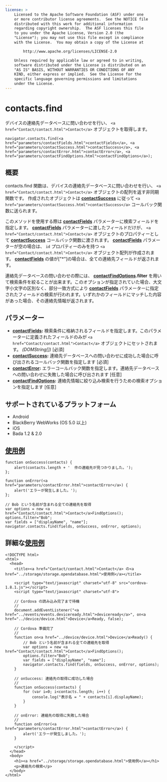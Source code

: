 ```yaml
---
license: >
    Licensed to the Apache Software Foundation (ASF) under one
    or more contributor license agreements.  See the NOTICE file
    distributed with this work for additional information
    regarding copyright ownership.  The ASF licenses this file
    to you under the Apache License, Version 2.0 (the
    "License"); you may not use this file except in compliance
    with the License.  You may obtain a copy of the License at

        http://www.apache.org/licenses/LICENSE-2.0

    Unless required by applicable law or agreed to in writing,
    software distributed under the License is distributed on an
    "AS IS" BASIS, WITHOUT WARRANTIES OR CONDITIONS OF ANY
    KIND, either express or implied.  See the License for the
    specific language governing permissions and limitations
    under the License.
---
```


contacts.find
=============

デバイスの連絡先データベースに問い合わせを行い、 `<a href="Contact/contact.html">Contact</a>` オブジェクトを取得します。

    navigator.contacts.find(<a href="parameters/contactFields.html">contactFields</a>, <a href="parameters/contactSuccess.html">contactSuccess</a>, <a href="parameters/contactError.html">contactError</a>, <a href="parameters/contactFindOptions.html">contactFindOptions</a>);

概要
-----------

contacts.find 関数は、デバイスの連絡先データベースに問い合わせを行い、 `<a href="Contact/contact.html">Contact</a>` オブジェクトの配列を返す非同期関数です。 作成されたオブジェクトは __<a href="parameters/contactSuccess.html">contactSuccess</a>__ に従って `<a href="parameters/contactSuccess.html">contactSuccess</a>` コールバック関数に送られます。

このメソッドを使用する際は __<a href="parameters/contactFields.html">contactFields</a>__ パラメーターに検索フィールドを指定します。 __<a href="parameters/contactFields.html">contactFields</a>__ パラメーターに渡したフィールドだけが、 `<a href="Contact/contact.html">Contact</a>` オブジェクトのプロパティーとして __<a href="parameters/contactSuccess.html">contactSuccess</a>__ コールバック関数に渡されます。 __<a href="parameters/contactFields.html">contactFields</a>__ パラメーターが空の場合は、 `id` プロパティーのみを持つ `<a href="Contact/contact.html">Contact</a>` オブジェクト配列が作成されます。 __<a href="parameters/contactFields.html">contactFields</a>__ の値が["*"]の場合は、全ての連絡先フィールドが返されます。

連絡先データベースの問い合わせの際には、 __<a href="parameters/contactFindOptions.html">contactFindOptions</a>.filter__ を用いて検索条件を絞ることが出来ます。このオプションが指定されていた場合、大文字小文字の区別なく、部分一致方式により __<a href="parameters/contactFields.html">contactFields</a>__ パラメーターに指定されたフィールドの検索が行われます。いずれかのフィールドにマッチした内容があった場合、その連絡先情報が返されます。

パラメーター
----------

- __<a href="parameters/contactFields.html">contactFields</a>:__ 検索条件に格納されるフィールドを指定します。このパラメーターに定義されたフィールドのみが `<a href="Contact/contact.html">Contact</a>` オブジェクトにセットされます。 _(DOMString[])_ [必須]
- __<a href="parameters/contactSuccess.html">contactSuccess</a>:__ 連絡先データベースへの問い合わせに成功した場合に呼び出されるコールバック関数を指定します [必須]
- __<a href="parameters/contactError.html">contactError</a>:__ エラーコールバック関数を指定します。連絡先データベースへの問い合わせに失敗した場合に呼び出されます [任意]
- __<a href="parameters/contactFindOptions.html">contactFindOptions</a>:__ 連絡先情報に絞り込み検索を行うための検索オプションを指定します [任意]

サポートされているプラットフォーム
-------------------

- Android
- BlackBerry WebWorks (OS 5.0 以上)
- iOS
- Bada 1.2 & 2.0

<a href="../storage/storage.opendatabase.html">使用例</a>
-------------

    function onSuccess(contacts) {
        alert(contacts.length + '  件の連絡先が見つかりました。');
    };

    function onError(<a href="parameters/contactError.html">contactError</a>) {
        alert('エラーが発生しました。');
    };

    // Bob という名前が含まれる全ての連絡先を取得
    var options = new <a href="Contact/contact.html">Contact</a>FindOptions();
    options.filter="Bob";
    var fields = ["displayName", "name"];
    navigator.contacts.find(fields, onSuccess, onError, options);

詳細な<a href="../storage/storage.opendatabase.html">使用例</a>
------------

    <!DOCTYPE html>
    <html>
      <head>
        <title><a href="Contact/contact.html">Contact</a> の<a href="../storage/storage.opendatabase.html">使用例</a></title>

        <script type="text/javascript" charset="utf-8" src="cordova-1.8.1.js"></script>
        <script type="text/javascript" charset="utf-8">

        // Cordova の読み込み完了まで待機
        //
        document.addEventListener("<a href="../events/events.deviceready.html">deviceready</a>", on<a href="../device/device.html">Device</a>Ready, false);

        // Cordova 準備完了
        //
        function on<a href="../device/device.html">Device</a>Ready() {
            // Bob という名前が含まれる全ての連絡先を取得
            var options = new <a href="Contact/contact.html">Contact</a>FindOptions();
            options.filter="Bob";
            var fields = ["displayName", "name"];
            navigator.contacts.find(fields, onSuccess, onError, options);
        }

        // onSuccess: 連絡先の取得に成功した場合
        //
        function onSuccess(contacts) {
            for (var i=0; i<contacts.length; i++) {
                console.log("表示名 = " + contacts[i].displayName);
            }
        }

        // onError: 連絡先の取得に失敗した場合
        //
        function onError(<a href="parameters/contactError.html">contactError</a>) {
            alert('エラーが発生しました。');
        }

        </script>
      </head>
      <body>
        <h1><a href="../storage/storage.opendatabase.html">使用例</a></h1>
        <p>連絡先の検索</p>
      </body>
    </html>


